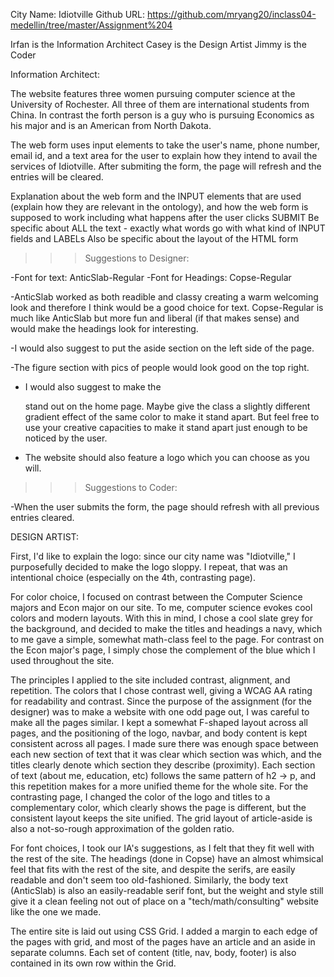 City Name: Idiotville
Github URL: https://github.com/mryang20/inclass04-medellin/tree/master/Assignment%204

Irfan is the Information Architect
Casey is the Design Artist
Jimmy is the Coder

Information Architect:

The website features three women pursuing computer science at the University of Rochester. All three of them are international students from China. In contrast the forth person is a guy who is pursuing Economics as his major and is an American from North Dakota. 


The web form uses input elements to take the user's name, phone number, email id, and a text area for the user to explain how they intend to avail the services of Idiotville. After submiting the form, the page will refresh and the entries will be cleared. 


Explanation about the web form and the INPUT elements that are used (explain how they are relevant in the ontology), and how the web form is supposed to work including what happens after the user clicks SUBMIT
Be specific about ALL the text - exactly what words go with what kind of INPUT fields and LABELs
Also be specific about the layout of the HTML form



>>> Suggestions to Designer:

-Font for text: AnticSlab-Regular
-Font for Headings: Copse-Regular

-AnticSlab worked as both readible and classy creating a warm welcoming look and therefore I think would be a good choice for text. Copse-Regular is much like AnticSlab but more fun and liberal (if that makes sense) and would make the headings look for interesting.

-I would also suggest to put the aside section on the left side of the page.

-The figure section with pics of people would look good on the top right. 

- I would also suggest to make the <div class="Form"> stand out on the home page. Maybe give the class a slightly different gradient effect of the same color to make it stand apart. But feel free to use your creative capacities to make it stand apart just enough to be noticed by the user.

- The website should also feature a logo which you can choose as you will. 

>>> Suggestions to Coder:

-When the user submits the form, the page should refresh with all previous entries cleared.



DESIGN ARTIST: 

First, I'd like to explain the logo: since our city name was "Idiotville," I purposefully decided to make the logo sloppy. I repeat, that was an intentional choice (especially on the 4th, contrasting page).

For color choice, I focused on contrast between the Computer Science majors and Econ major on our site. To me, computer science evokes cool colors and modern layouts. With this in mind, I chose a cool slate grey for the background, and decided to make the titles and headings a navy, which to me gave a simple, somewhat math-class feel to the page. For contrast on the Econ major's page, I simply chose the complement of the blue which I used throughout the site.

The principles I applied to the site included contrast, alignment, and repetition. The colors that I chose contrast well, giving a WCAG AA rating for readability and contrast. Since the purpose of the assignment (for the designer) was to make a website with one odd page out, I was careful to make all the pages similar. I kept a somewhat F-shaped layout across all pages, and the positioning of the logo, navbar, and body content is kept consistent across all pages. I made sure there was enough space between each new section of text that it was clear which section was which, and the titles clearly denote which section they describe (proximity). Each section of text (about me, education, etc) follows the same pattern of h2 -> p, and this repetition makes for a more unified theme for the whole site. For the contrasting page, I changed the color of the logo and titles to a complementary color, which clearly shows the page is different, but the consistent layout keeps the site unified. The grid layout of article-aside is also a not-so-rough approximation of the golden ratio.

For font choices, I took our IA's suggestions, as I felt that they fit well with the rest of the site. The headings (done in Copse) have an almost whimsical feel that fits with the rest of the site, and despite the serifs, are easily readable and don't seem too old-fashioned. Similarly, the body text (AnticSlab) is also an easily-readable serif font, but the weight and style still give it a clean feeling not out of place on a "tech/math/consulting" website like the one we made.

The entire site is laid out using CSS Grid. I added a margin to each edge of the pages with grid, and most of the pages have an article and an aside in separate columns. Each set of content (title, nav, body, footer) is also contained in its own row within the Grid.
